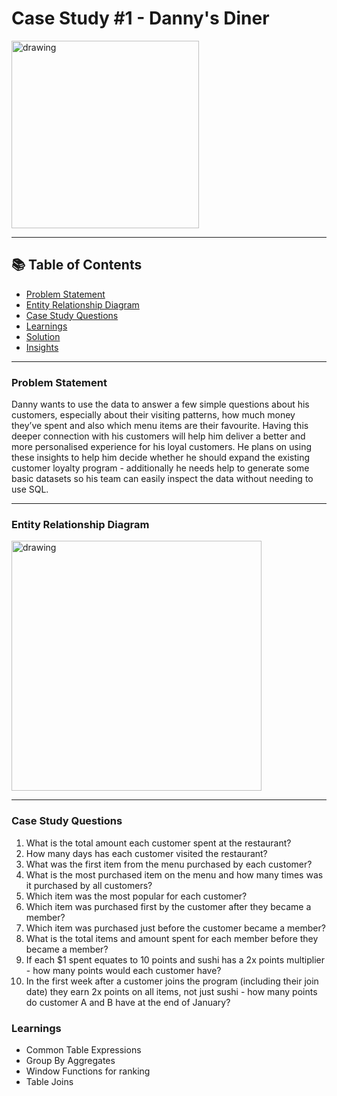 
# Case Study #1 - Danny's Diner
<img src="https://user-images.githubusercontent.com/11831222/133180078-9e953a32-ebd1-4e7b-9cf5-3f899b63216e.png" alt="drawing" style="width:300px;"/>

______________________________________________________________________________________________________________________________________________________


## 📚 Table of Contents
- [Problem Statement](https://github.com/thanujapolani/8-Week-SQL-Challenge/blob/main/Week1-Danny's%20Diner/README.md#problem-statement)
- [Entity Relationship Diagram](https://github.com/thanujapolani/8-Week-SQL-Challenge/blob/main/Week1-Danny's%20Diner/README.md#entity-relationship-diagram)
- [Case Study Questions](https://github.com/thanujapolani/8-Week-SQL-Challenge/blob/main/Week1-Danny's%20Diner/README.md#case-study-questions)
- [Learnings]()
- [Solution](https://github.com/thanujapolani/8-Week-SQL-Challenge/blob/main/Week1-Danny's%20Diner/Danny's%20Diner%20Solution.md)
- [Insights](https://github.com/thanujapolani/8-Week-SQL-Challenge/blob/main/Week1-Danny's%20Diner/Insights.md)

_______________________________________________________________________________________________________________________________________________________

### Problem Statement
Danny wants to use the data to answer a few simple questions about his customers, especially about their visiting patterns, how much money they’ve spent and also which menu items are their favourite. Having this deeper connection with his customers will help him deliver a better and more personalised experience for his loyal customers.
He plans on using these insights to help him decide whether he should expand the existing customer loyalty program - additionally he needs help to generate some basic datasets so his team can easily inspect the data without needing to use SQL.

_______________________________________________________________________________________________________________________________________

### Entity Relationship Diagram
<img src="https://user-images.githubusercontent.com/11831222/133181280-6eb2ab88-29bc-4990-96de-2888426f16c3.png" alt="drawing" style="width:400px;"/>

__________________________________________________________________________________________________________________
 
### Case Study Questions
1.	What is the total amount each customer spent at the restaurant?
2.	How many days has each customer visited the restaurant?
3.	What was the first item from the menu purchased by each customer?
4.	What is the most purchased item on the menu and how many times was it purchased by all customers?
5.	Which item was the most popular for each customer?
6.	Which item was purchased first by the customer after they became a member?
7.	Which item was purchased just before the customer became a member?
8.	What is the total items and amount spent for each member before they became a member?
9.	If each $1 spent equates to 10 points and sushi has a 2x points multiplier - how many points would each customer have?
10.	In the first week after a customer joins the program (including their join date) they earn 2x points on all items, not just sushi - how many points do customer A and B have at the end of January?

### **Learnings**
- Common Table Expressions
- Group By Aggregates
- Window Functions for ranking
- Table Joins
